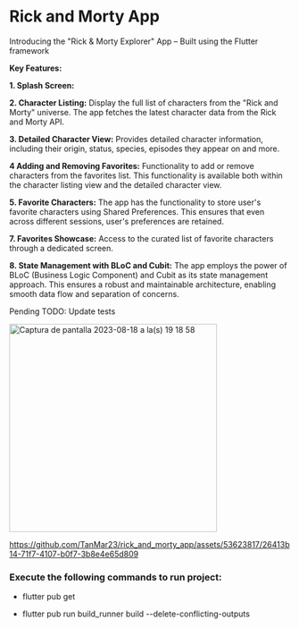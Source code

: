 # Rick and Morty App

Introducing the "Rick & Morty Explorer" App – Built using the Flutter framework 

**Key Features:**

**1. Splash Screen:** 

**2. Character Listing:** Display the full list of characters from the "Rick and Morty" universe. The app fetches the latest character data from the Rick and Morty API.


**3. Detailed Character View:** Provides detailed character information, including their origin, status, species, episodes they appear on and more.

**4 Adding and Removing Favorites:** Functionality to add or remove characters from the favorites list. This functionality is available both within the character listing view and the detailed character view.

**5. Favorite Characters:** The app has the functionality to store user's favorite characters using Shared Preferences. This ensures that even across different sessions, user's preferences are retained.

**7. Favorites Showcase:** Access to the curated list of favorite characters through a dedicated screen.

**8. State Management with BLoC and Cubit:** The app employs the power of BLoC (Business Logic Component) and Cubit as its state management approach. This ensures a robust and maintainable architecture, enabling smooth data flow and separation of concerns.

Pending TODO: Update tests


<img width="372" alt="Captura de pantalla 2023-08-18 a la(s) 19 18 58" src="https://github.com/TanMar23/rick_and_morty_app/assets/53623817/059406c9-c4bd-4a35-bcd5-a640199254bd">



https://github.com/TanMar23/rick_and_morty_app/assets/53623817/26413b14-71f7-4107-b0f7-3b8e4e65d809




### Execute the following commands to run project:

- flutter pub get

- flutter pub run build_runner build --delete-conflicting-outputs
